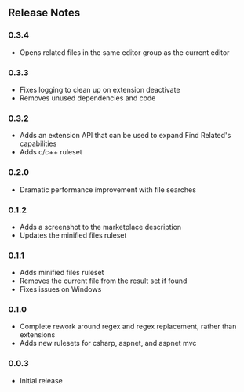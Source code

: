 ## Release Notes

### 0.3.4
- Opens related files in the same editor group as the current editor

### 0.3.3
- Fixes logging to clean up on extension deactivate
- Removes unused dependencies and code

### 0.3.2
- Adds an extension API that can be used to expand Find Related's capabilities
- Adds c/c++ ruleset

### 0.2.0
- Dramatic performance improvement with file searches

### 0.1.2
- Adds a screenshot to the marketplace description
- Updates the minified files ruleset

### 0.1.1
- Adds minified files ruleset
- Removes the current file from the result set if found
- Fixes issues on Windows

### 0.1.0
- Complete rework around regex and regex replacement, rather than extensions
- Adds new rulesets for csharp, aspnet, and aspnet mvc

### 0.0.3
- Initial release
